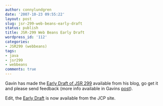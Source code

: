 ```yaml
---
author: connylundgren
date: '2007-10-23 09:55:22'
layout: post
slug: jsr-299-web-beans-early-draft
status: publish
title: JSR-299 Web Beans Early Draft
wordpress_id: '112'
categories:
- JSR299 (webbeans)
tags:
- java
- jsr299
- webbeans
comments: true
---
```


Gavin has made the [Early Draft of JSR 299](http://in.relation.to/2609.lace)
available from his blog, go get it and please send feedback (more info
available in Gavins [post](http://in.relation.to/2609.lace)).

Edit, the [Early Draft](http://jcp.org/en/jsr/detail?id=299) is now available
from the JCP site.

